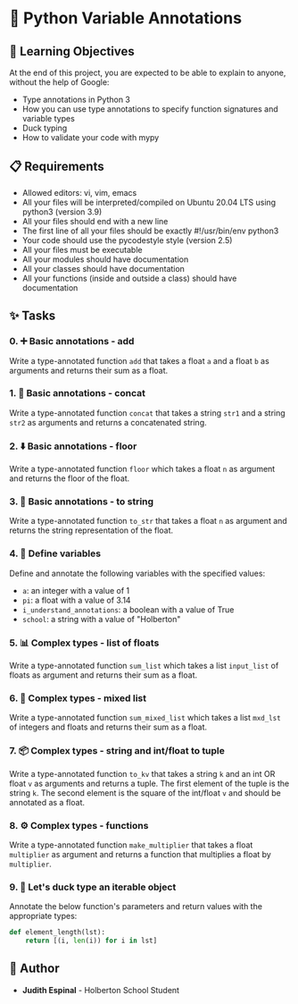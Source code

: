 # 🐍 Python Variable Annotations

## 🎯 Learning Objectives
At the end of this project, you are expected to be able to explain to anyone, without the help of Google:

* Type annotations in Python 3
* How you can use type annotations to specify function signatures and variable types
* Duck typing
* How to validate your code with mypy

## 📋 Requirements
* Allowed editors: vi, vim, emacs
* All your files will be interpreted/compiled on Ubuntu 20.04 LTS using python3 (version 3.9)
* All your files should end with a new line
* The first line of all your files should be exactly #!/usr/bin/env python3
* Your code should use the pycodestyle style (version 2.5)
* All your files must be executable
* All your modules should have documentation
* All your classes should have documentation
* All your functions (inside and outside a class) should have documentation

## ✨ Tasks

### 0. ➕ Basic annotations - add
Write a type-annotated function `add` that takes a float `a` and a float `b` as arguments and returns their sum as a float.

### 1. 🔗 Basic annotations - concat
Write a type-annotated function `concat` that takes a string `str1` and a string `str2` as arguments and returns a concatenated string.

### 2. ⬇️ Basic annotations - floor
Write a type-annotated function `floor` which takes a float `n` as argument and returns the floor of the float.

### 3. 📝 Basic annotations - to string
Write a type-annotated function `to_str` that takes a float `n` as argument and returns the string representation of the float.

### 4. 🔢 Define variables
Define and annotate the following variables with the specified values:
- `a`: an integer with a value of 1
- `pi`: a float with a value of 3.14
- `i_understand_annotations`: a boolean with a value of True
- `school`: a string with a value of "Holberton"

### 5. 📊 Complex types - list of floats
Write a type-annotated function `sum_list` which takes a list `input_list` of floats as argument and returns their sum as a float.

### 6. 🔄 Complex types - mixed list
Write a type-annotated function `sum_mixed_list` which takes a list `mxd_lst` of integers and floats and returns their sum as a float.

### 7. 📦 Complex types - string and int/float to tuple
Write a type-annotated function `to_kv` that takes a string `k` and an int OR float `v` as arguments and returns a tuple. The first element of the tuple is the string `k`. The second element is the square of the int/float `v` and should be annotated as a float.

### 8. ⚙️ Complex types - functions
Write a type-annotated function `make_multiplier` that takes a float `multiplier` as argument and returns a function that multiplies a float by `multiplier`.

### 9. 🦆 Let's duck type an iterable object
Annotate the below function's parameters and return values with the appropriate types:
```python
def element_length(lst):
    return [(i, len(i)) for i in lst]
```

## 👤 Author
- **Judith Espinal** - Holberton School Student 